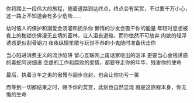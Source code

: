 你将踏上一段伟大的旅程，随着道路到达终点。终点会有奖赏，不过要千万小心，这一路上不知道会有多少危险......

幼时恼人的保护和溺爱会浇灌和扼杀你
懒惰的沙发会吸干你的能量
年轻时思想被套上的枷锁仿佛漫无止境的密林，让人沮丧退缩，而你依然不可放弃
肉欲的轻浮诱惑更似刮骨钢刀
夜夜纵情笙歌与玩世不恭的小鬼随时准备伏击你

当心陷进消费主义的流沙陷阱
留心互联网上废话家呕出的沼泽
更要当心金钱诱惑的毒蛇阿谀细语
空虚的工作和腐败的爱情，都要夺走你的年华，残害你的使命

最后，执着当年之勇的傲慢与固步自封，也会让你功亏一篑

而等到一切都结束之时，赐予你的奖赏，此刻也自然显现
就是这旅程本身，你无悔的生命
